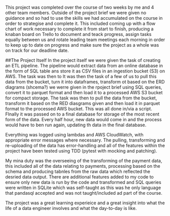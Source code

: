 This project was completed over the course of two weeks by me and 4 other team members. Outside of the project brief we were given no guidance and so had to use the skills we had accumulated on the course in order to strategise and complete it. This included coming up with a flow chart of work necessary to complete it from start to finish, producing a knaban board on Trello to document and teack progress, assign tasks equally between us and rotate leading team meetings each morning in order to keep up to date on progress and make sure the project as a whole was on track for our deadline date.

##The Project Itself
In the project itself we were given the task of creating an ETL pipeline. The pipeline would extract data from an online database in the form of SQL table ans store it as CSV files in an ingestion bucket (S3) on AWS. The task was then to It was then the task of a few of us to pull this data from the bucket, turn it into dataframes, transform ot based on the ERD diagrams (shcema?) we werre given in the rpoject brief using SQL queries, convert it to parquet format and then load it to a processed AWS S3 bucket for compact storage. The task was then to pull the data from the bucket, transform it based on the RED diasgrams given and then load it in parquet format to the processed AWS bucket. This was all done in/via a script. FInally it was passed on to a final database for storage of the most recent form of the data. Every half hour, new data would come in and the process would have to ben run again, updating th data in the final database.

Everything was logged using lambdas and AWS CloudWatch, with appropriate error messages where necessary. The pulling, transforming and re-uploading of the data has error-handling and all of the features within the project have been tested using TDD (pytest with mocking and patching).

My mina duty was the overseeing of the transforming of the payment data, this included all of the data relating to payments, processing based on the schema and producing tabnles from the raw data which reflected the desried data output. There are additional features added to my code to ensure only new data is run by the code and transformed and SQL queries were written in SQLite which was self-taught as this was he only language that pandasql accepted and was not taught/included ad part of the course.

The project was a great learning experieice and a great insight into what the life of a data engineer involves and what the day-to-day is like.
